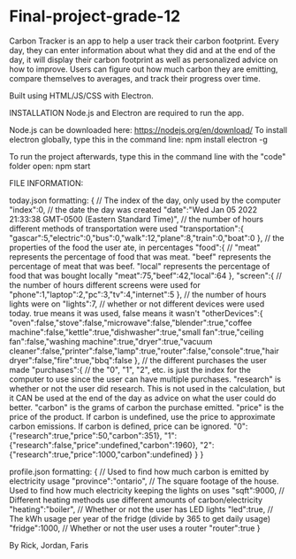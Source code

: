 # Final-project-grade-12

Carbon Tracker is an app to help a user track their carbon footprint. Every day, they can enter information about what they did and at the end of the day, it will display their carbon footprint as well as personalized advice on how to improve. Users can figure out how much carbon they are emitting, compare themselves to averages, and track their progress over time.

Built using HTML/JS/CSS with Electron.

INSTALLATION
Node.js and Electron are required to run the app.

Node.js can be downloaded here: https://nodejs.org/en/download/
To install electron globally, type this in the command line: npm install electron -g

To run the project afterwards, type this in the command line with the "code" folder open: npm start

FILE INFORMATION:

today.json formatting:
{
    // The index of the day, only used by the computer
    "index":0,
    // the date the day was created
    "date":"Wed Jan 05 2022 21:33:38 GMT-0500 (Eastern Standard Time)",
    // the number of hours different methods of transportation were used
    "transportation":{
        "gascar":5,"electric":0,"bus":0,"walk":12,"plane":8,"train":0,"boat":0
        },
    // the properties of the food the user ate, in percentages
    "food":{
        // "meat" represents the percentage of food that was meat. "beef" represents the percentage of meat that was beef. "local" represents the percentage of food that was bought locally
        "meat":75,"beef":42,"local":64
        },
    "screen":{
        // the number of hours different screens were used for
        "phone":1,"laptop":2,"pc":3,"tv":4,"internet":5
        },
    // the number of hours lights were on
    "lights":7,
    // whether or not different devices were used today. true means it was used, false means it wasn't
    "otherDevices":{
        "oven":false,"stove":false,"microwave":false,"blender":true,"coffee machine":false,"kettle":true,"dishwasher":true,"small fan":true,"ceiling fan":false,"washing machine":true,"dryer":true,"vacuum cleaner":false,"printer":false,"lamp":true,"router":false,"console":true,"hair dryer":false,"fire":true,"bbq":false
        },
    // the different purchases the user made
    "purchases":{
        // the "0", "1", "2", etc. is just the index for the computer to use since the user can have multiple purchases. "research" is whether or not the user did research. This is not used in the calculation, but it CAN be used at the end of the day as advice on what the user could do better. "carbon" is the grams of carbon the purchase emitted. "price" is the price of the product. If carbon is undefined, use the price to approximate carbon emissions. If carbon is defined, price can be ignored.
        "0":{"research":true,"price":50,"carbon":351},
        "1":{"research":false,"price":undefined,"carbon":1960},
        "2":{"research":true,"price":1000,"carbon":undefined}
        }
}


profile.json formatting:
{
    // Used to find how much carbon is emitted by electricity usage
    "province":"ontario",
    // The square footage of the house. Used to find how much electricity keeping the lights on uses
    "sqft":9000,
    // Different heating methods use different amounts of carbon/electricity
    "heating":"boiler",
    // Whether or not the user has LED lights
    "led":true,
    // The kWh usage per year of the fridge (divide by 365 to get daily usage)
    "fridge":1000,
    // Whether or not the user uses a router
    "router":true
}

By Rick, Jordan, Faris